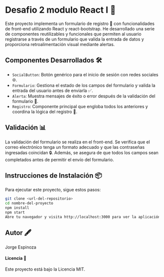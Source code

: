 # Desafio 2 modulo React I 📝

Este proyecto implementa un formulario de registro 🚀 con funcionalidades de front-end utilizando React y react-bootstrap. He desarrollado una serie de componentes reutilizables y funcionales que permiten al usuario registrarse a través de un formulario que valida la entrada de datos y proporciona retroalimentación visual mediante alertas.

## Componentes Desarrollados 🛠️

- `SocialButton`: Botón genérico para el inicio de sesión con redes sociales 🌐.
- `Formulario`: Gestiona el estado de los campos del formulario y valida la entrada del usuario antes de enviarla ✅.
- `Alerta`: Muestra mensajes de éxito o error después de la validación del formulario 🚦.
- `Registro`: Componente principal que engloba todos los anteriores y coordina la lógica del registro 🔑.

## Validación 📊

La validación del formulario se realiza en el front-end. Se verifica que el correo electrónico tenga un formato adecuado y que las contraseñas ingresadas coincidan 🔒. Además, se asegura de que todos los campos sean completados antes de permitir el envío del formulario.

## Instrucciones de Instalación 📦

Para ejecutar este proyecto, sigue estos pasos:

```bash
git clone <url-del-repositorio>
cd nombre-del-proyecto
npm install
npm start
Abre tu navegador y visita http://localhost:3000 para ver la aplicación en acción.
```

## Autor 🖋️
Jorge Espinoza

#### Licencia 📄
Este proyecto está bajo la Licencia MIT.
